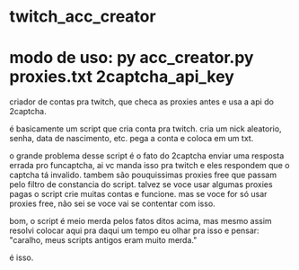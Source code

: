 # twitch_acc_creator
# modo de uso: py acc_creator.py proxies.txt 2captcha_api_key
criador de contas pra twitch, que checa as proxies antes e usa a api do 2captcha.

é basicamente um script que cria conta pra twitch. cria um nick aleatorio, senha, data de nascimento, etc.
pega a conta e coloca em um txt.

o grande problema desse script é o fato do 2captcha enviar uma resposta errada pro funcaptcha, ai vc manda isso pra twitch e eles respondem que o captcha tá invalido.
tambem são pouquissimas proxies free que passam pelo filtro de constancia do script.
talvez se voce usar algumas proxies pagas o script crie muitas contas e funcione.
mas se voce for só usar proxies free, não sei se voce vai se contentar com isso.

bom, o script é meio merda pelos fatos ditos acima, mas mesmo assim resolvi colocar aqui pra daqui um tempo eu olhar pra isso e pensar: "caralho, meus scripts antigos eram muito merda."

é isso.
